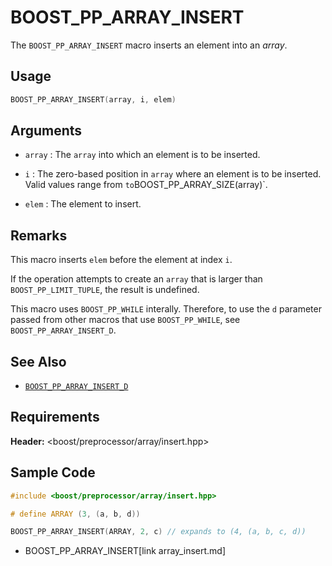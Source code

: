 # BOOST_PP_ARRAY_INSERT

The `BOOST_PP_ARRAY_INSERT` macro inserts an element into an *array*.

## Usage

```cpp
BOOST_PP_ARRAY_INSERT(array, i, elem)
```

## Arguments

- `array` :
	The `array` into which an element is to be inserted.

- `i` :
	The zero-based position in `array` where an element is to be inserted.
	Valid values range from ` to `BOOST_PP_ARRAY_SIZE(array)`.

- `elem` :
	The element to insert.

## Remarks

This macro inserts `elem` before the element at index `i`.

If the operation attempts to create an `array` that is larger than `BOOST_PP_LIMIT_TUPLE`, the result is undefined.

This macro uses `BOOST_PP_WHILE` interally.
Therefore, to use the `d` parameter passed from other macros that use `BOOST_PP_WHILE`, see `BOOST_PP_ARRAY_INSERT_D`.

## See Also

- [`BOOST_PP_ARRAY_INSERT_D`](array_insert_d.md)

## Requirements

**Header:** &lt;boost/preprocessor/array/insert.hpp&gt;

## Sample Code

```cpp
#include <boost/preprocessor/array/insert.hpp>

# define ARRAY (3, (a, b, d))

BOOST_PP_ARRAY_INSERT(ARRAY, 2, c) // expands to (4, (a, b, c, d))
```
* BOOST_PP_ARRAY_INSERT[link array_insert.md]

